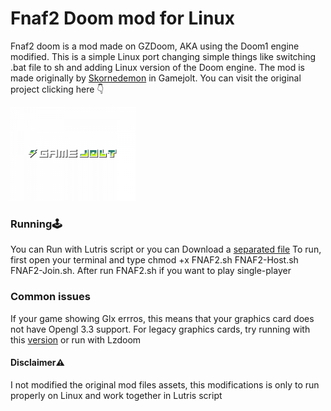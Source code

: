 # Fnaf2 Doom mod for Linux

Fnaf2 doom is a mod made on GZDoom, AKA using the Doom1 engine modified. This is a simple Linux port changing simple things like switching .bat file to sh and adding Linux version of the Doom engine. The mod is made originally by  [Skornedemon](https://gamejolt.com/@Skornedemon) in Gamejolt. You can visit the original project clicking here 👇

<a href=  https://gamejolt.com/games/five-nights-at-freddy-s-2-doom-mod/228163>
<img src= "https://raw.githubusercontent.com/Bugaboo2000/Fnaf2-doom-linux/main/gamejolt.png" width="200" 
 height="150" div align=>
</a>



### Running🕹️

You can Run with Lutris script or you can Download a [separated file](https://github.com/Bugaboo2000/Fnaf2-doom-linux/releases/tag/1.0)
To run, first open your terminal and type chmod +x FNAF2.sh FNAF2-Host.sh FNAF2-Join.sh. After run FNAF2.sh if you want to play single-player




### Common issues

If your game showing Glx errros, this means that your graphics card does not have Opengl 3.3 support. For legacy graphics cards, try running with this [version](https://github.com/Bugaboo2000/Fnaf2-doom-linux/releases/tag/1.0) or run with Lzdoom


#### Disclaimer⚠️

I not modified the original mod files assets, this modifications is only to run properly on Linux and work together in Lutris script








 


